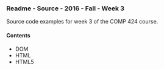 ### Readme - Source - 2016 - Fall - Week 3

Source code examples for week 3 of the COMP 424 course.

#### Contents
* DOM
* HTML
* HTML5

